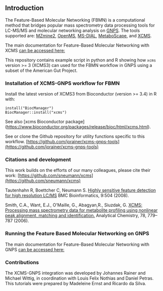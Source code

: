## Introduction

The Feature-Based Molecular Networking (FBMN) is a computational method that bridges popular mass spectrometry data processing tools for LC-MS/MS and molecular networking analysis on [GNPS](http://gnps.ucsd.edu). The tools supported are: [MZmine2](featurebasedmolecularnetworking-with-mzmine2.md), [OpenMS](featurebasedmolecularnetworking-with-openms.md), [MS-DIAL](featurebasedmolecularnetworking-with-ms-dial.md), [MetaboScape](featurebasedmolecularnetworking-with-metaboscape.md), and [XCMS](featurebasedmolecularnetworking-with-xcms3.md).

The main documentation for Feature-Based Molecular Networking with XCMS [can be accessed here:](featurebasedmolecularnetworking-with-xcms.md)

This repository contains example script in python and R showing how `xcms` version >= 3 (XCMS3) can used for the
FBMN workflow in GNPS using a subset of the American Gut Project.

### Installation of XCMS-GNPS workflow for FBMN

Install the latest version of XCMS3 from Bioconductor (version >= 3.4) in R
with:

```
install("BiocManager")
BiocManager::install("xcms")
```
See also [xcms Bioconductor package] (https://www.bioconductor.org/packages/release/bioc/html/xcms.html).

See or clone the Github repository for utility functions specific to this workflow.
[https://github.com/jorainer/xcms-gnps-tools](https://github.com/jorainer/xcms-gnps-tools)

### Citations and development

This work builds on the efforts of our many colleagues, please cite their work:
[https://github.com/sneumann/xcms](https://github.com/sneumann/xcms)

Tautenhahn R, Boettcher C, Neumann S. [Highly sensitive feature detection for
high resolution LC/MS](https://doi.org/10.1186/1471-2105-9-504) BMC
Bioinformatics, 9:504 (2008).

Smith, C.A., Want, E.J., O'Maille, G., Abagyan,R., Siuzdak, G. [XCMS: Processing
mass spectrometry data for metabolite profiling using nonlinear peak alignment, matching and identification.](https://pubs.acs.org/doi/10.1021/ac051437y)
Analytical Chemistry, 78, 779–787 (2006).

### Running the Feature Based Molecular Networking on GNPS

The main documentation for Feature-Based Molecular Networking with GNPS [can be accessed here:](featurebasedmolecularnetworking.md)

### Contributions
The XCMS-GNPS integration was developed by Johannes Rainer and Michael Wittig, in coordination with Louis Felix Nothias and Daniel Petras.
This tutorials were prepared by Madeleine Ernst and Ricardo da Silva.

